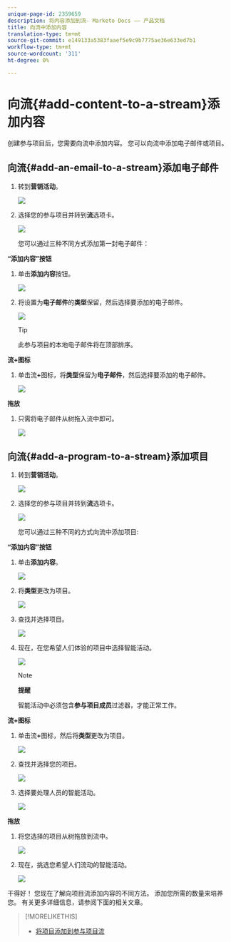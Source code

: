```yaml
---
unique-page-id: 2359659
description: 将内容添加到流- Marketo Docs —— 产品文档
title: 向流中添加内容
translation-type: tm+mt
source-git-commit: e149133a5383faaef5e9c9b7775ae36e633ed7b1
workflow-type: tm+mt
source-wordcount: '311'
ht-degree: 0%

---
```



# 向流{#add-content-to-a-stream}添加内容

创建参与项目后，您需要向流中添加内容。 您可以向流中添加电子邮件或项目。

## 向流{#add-an-email-to-a-stream}添加电子邮件

1. 转到&#x200B;**营销活动**。

   ![](assets/login-marketing-activities-1.png)

1. 选择您的参与项目并转到&#x200B;**流**&#x200B;选项卡。

   ![](assets/streamstab.jpg)

   您可以通过三种不同方式添加第一封电子邮件：

**“添加内容”按钮**

1. 单击&#x200B;**添加内容**&#x200B;按钮。

   ![](assets/addcontentbutton.jpg)

1. 将设置为&#x200B;**电子邮件**&#x200B;的&#x200B;**类型**&#x200B;保留，然后选择要添加的电子邮件。

   ![](assets/image2014-9-15-15-3a44-3a58.png)

   >[!TIP]
   >
   >此参与项目的本地电子邮件将在顶部排序。

**流+图标**

1. 单击流&#x200B;**+**&#x200B;图标，将&#x200B;**类型**&#x200B;保留为&#x200B;**电子邮件**，然后选择要添加的电子邮件。

   ![](assets/image2014-9-15-15-3a45-3a25.png)

**拖放**

1. 只需将电子邮件从树拖入流中即可。

   ![](assets/dragstreamcontent.jpg)

## 向流{#add-a-program-to-a-stream}添加项目

1. 转到&#x200B;**营销活动**。

   ![](assets/login-marketing-activities-1.png)

1. 选择您的参与项目并转到&#x200B;**流**&#x200B;选项卡。

   ![](assets/streamstab.jpg)

   您可以通过三种不同的方式向流中添加项目:

**“添加内容”按钮**

1. 单击&#x200B;**添加内容**。

   ![](assets/image2014-9-15-15-3a45-3a51.png)

1. 将&#x200B;**类型**&#x200B;更改为项目。

   ![](assets/image2014-9-15-15-3a46-3a0.png)

1. 查找并选择项目。

   ![](assets/image2014-9-15-15-3a46-3a11.png)

1. 现在，在您希望人们体验的项目中选择智能活动。

   ![](assets/image2014-9-15-15-3a46-3a17.png)

   >[!NOTE]
   >
   >**提醒**
   >
   >
   >智能活动中必须包含&#x200B;**参与项目成员**&#x200B;过滤器，才能正常工作。

**流+图标**

1. 单击流&#x200B;**+**&#x200B;图标，然后将&#x200B;**类型**&#x200B;更改为项目。

   ![](assets/image2014-9-15-15-3a46-3a43.png)

1. 查找并选择您的项目。

   ![](assets/image2014-9-15-15-3a46-3a49.png)

1. 选择要处理人员的智能活动。

   ![](assets/image2014-9-15-15-3a46-3a54.png)

**拖放**

1. 将您选择的项目从树拖放到流中。

   ![](assets/streamcadence.jpg)

1. 现在，挑选您希望人们流动的智能活动。

   ![](assets/image2014-9-15-15-3a47-3a8.png)

干得好！ 您现在了解向项目流添加内容的不同方法。 添加您所需的数量来培养您。 有关更多详细信息，请参阅下面的相关文章。

>[!MORELIKETHIS]
>
>* [将项目添加到参与项目流](adding-a-program-to-an-engagement-program-stream.md)

>




